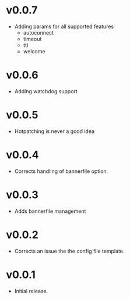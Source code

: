 # v0.0.7
* Adding params for all supported features
  * autoconnect
  * timeout
  * ttl
  * welcome

# v0.0.6
* Adding watchdog support

# v0.0.5
* Hotpatching is never a good idea

# v0.0.4
* Corrects handling of bannerfile option.

# v0.0.3
* Adds bannerfile management

# v0.0.2

* Corrects an issue the the config file template.

# v0.0.1

* Initial release.
